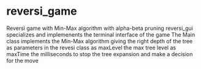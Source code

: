 # reversi_game
Reversi game with Min-Max algorithm with alpha-beta pruning
reversi_gui specializes and implemenents the terminal interface of the game
The Main class implements the Min-Max algorithm giving the right depth of the tree as parameters in the revesi class 
as maxLevel the max tree level 
as maxTime the milliseconds to stop the tree expansion and make a decision for the move

